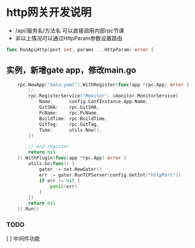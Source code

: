 # http网关开发说明

* /api/服务名/方法名 可以直接调用内部rpc节课
* 非以上情况可以通过HttpParam参数设置路由

``` go
func RunApiHttp(port int, params ...HttpParam) error {
```

## 实例，新增gate app，修改main.go
``` go
	rpc.NewApp("data.yaml").WithRegister(func(app *rpc.App) error {
		//
		rpc.RegisterService("Monitor", &monitor.MonitorService{
			Name:      config.ConfInstance.App.Name,
			GitSHA:    rpc.GitSHA,
			PcName:    rpc.PcName,
			BuildTime: rpc.BuildTime,
			GitTag:    rpc.GitTag,
			Time:      utils.Now(),
		})

		// end register
		return nil
	}).WithPlugin(func(app *rpc.App) error {
		utils.Go(func() {
			gater := net.NewGater()
			err := gater.RunTCPServer(config.GetInt("httpPort"))
			if err != nil {
				panic(err)
			}
		})
		return nil
	}).Run()
```

### TODO

[ ] 中间件功能